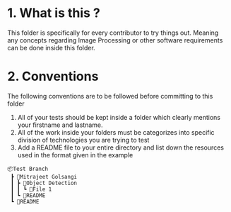 # 1. What is this ?

This folder is specifically for every contributor to try things out. Meaning any concepts regarding Image Processing or other software requirements can be done inside this folder.

# 2. Conventions

The following conventions are to be followed before committing to this folder

1. All of your tests should be kept inside a folder which clearly mentions your firstname and lastname.
2. All of the work inside your folders must be categorizes into specific division of technologies you are trying to test
3. Add a README file to your entire directory and list down the resources used in the format given in the example

```
📦Test Branch
 ┣ 📂Mitrajeet Golsangi
 ┃ ┣ 📂Object Detection
 ┃ ┃ ┗ 📜File 1
 ┃ ┗ 📜README
 ┗ 📜README
```
